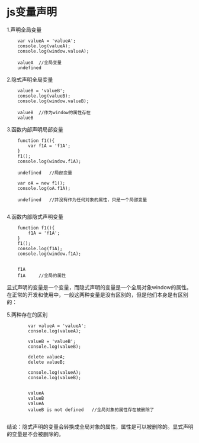 # js变量声明

1.声明全局变量

```
	var valueA = 'valueA';
	console.log(valueA);
	console.log(window.valueA);
	
	valueA	//全局变量
 	undefined	
```
2.隐式声明全局变量

```
	valueB = 'valueB';
	console.log(valueB);
	console.log(window.valueB);
	
	valueB	//作为window的属性存在
	valueB
```

3.函数内部声明局部变量

```
	function f1(){
		var f1A = 'f1A';
	}
	f1();
	console.log(window.f1A);
	
	undefined	//局部变量
	
	var oA = new f1();
	console.log(oA.f1A);
	
	undefined	//并没有作为任何对象的属性，只是一个局部变量
	
```
4.函数内部隐式声明变量

```
	function f1(){
		f1A = 'f1A';
	}
	f1();
	console.log(f1A);
	console.log(window.f1A);
	
	
	f1A
	f1A		//全局的属性
```

显式声明的变量是一个变量，而隐式声明的变量是一个全局对象window的属性。
在正常的开发和使用中，一般这两种变量是没有区别的，但是他们本身是有区别的：

5.两种存在的区别

```
		var valueA = 'valueA';
		console.log(valueA);

		valueB = 'valueB';
		console.log(valueB);

		delete valueA;
		delete valueB;
		
		console.log(valueA);
		console.log(valueB);
		
		
		valueA
	 	valueB
 		valueA
		valueB is not defined	//全局对象的属性存在被删除了
    		
```

结论：隐式声明的变量会转换成全局对象的属性，属性是可以被删除的。显式声明的变量是不会被删除的。
